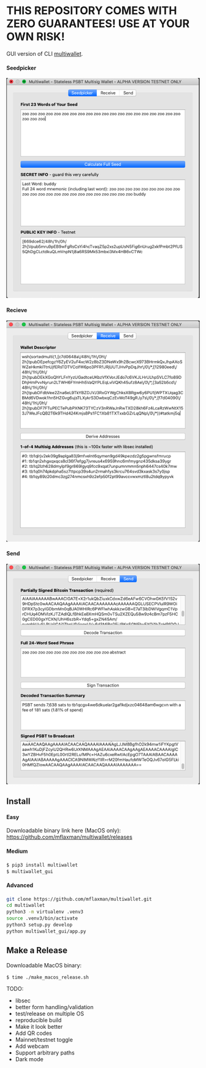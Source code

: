 # THIS REPOSITORY COMES WITH ZERO GUARANTEES! USE AT YOUR OWN RISK!

GUI version of CLI [multiwallet](https://twitter.com/mflaxman/status/1321503036724989952).

#### Seedpicker
![](images/seedpicker.png)

#### Recieve
![](images/receive.png)

#### Send
![](images/send.png)

## Install

#### Easy
Downloadable binary link here (MacOS only):
<https://github.com/mflaxman/multiwallet/releases>

#### Medium
```bash
$ pip3 install multiwallet
$ multiwallet_gui
```

#### Advanced
```bash
git clone https://github.com/mflaxman/multiwallet.git
cd multiwallet
python3 -m virtualenv .venv3
source .venv3/bin/activate
python3 setup.py develop
python multiwallet_gui/app.py 
```

## Make a Release

Downloadable MacOS binary:
```
$ time ./make_macos_release.sh 
```

TODO:
* libsec
* better form handling/validation
* test/release on multiple OS
* reproducible build
* Make it look better
* Add QR codes
* Mainnet/testnet toggle
* Add webcam
* Support arbitrary paths
* Dark mode
